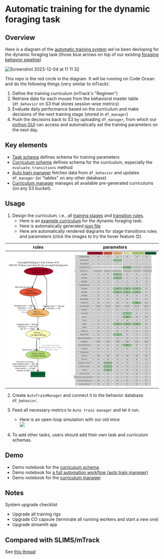 # Automatic training for the dynamic foraging task

## Overview
<!-- markdown-link-check-disable-next-line -->
Here is a diagram of the [automatic training system](https://github.com/AllenNeuralDynamics/aind-behavior-blog/issues/73) we've been devloping for the dynamic foraging task (those blue arrows on top of our existing [foraging behavior pipeline](https://github.com/AllenNeuralDynamics/aind-foraging-behavior-bonsai-trigger-pipeline))

<img width="1115" alt="Screenshot 2023-12-04 at 11 11 32" src="https://github.com/AllenNeuralDynamics/aind-foraging-behavior-bonsai-automatic-training/assets/24734299/ccea0ea1-9eb0-47dd-b974-4137879b721f">


This repo is the red circle in the diagram. It will be running on Code Ocean and do the following things (very similar to mTrack):
1. Define the training curriculum (mTrack's "Regimen")
2. Retrieve data for each mouse from the behavioral master table (`df_behavior` on S3 that stores session-wise metrics)
3. Evaluate daily performance based on the curriculum and make decisions of the next training stage (stored in `df_manager`)
4. Push the decisions back to S3 by uploading `df_manager`, from which our [python GUI](https://github.com/AllenNeuralDynamics/dynamic-foraging-task) can access and automatically set the training parameters on the next day.

## Key elements
- [Task schema](https://github.com/AllenNeuralDynamics/aind-foraging-behavior-bonsai-automatic-training/blob/main/code/aind_auto_train/schema/task.py) defines schema for training parameters
- [Curriculum schema](https://github.com/AllenNeuralDynamics/aind-foraging-behavior-bonsai-automatic-training/blob/main/code/aind_auto_train/schema/curriculum.py) defines schema for the curriculum, especially the `evaluate_transitions` method
- [Auto train manager](https://github.com/AllenNeuralDynamics/aind-foraging-behavior-bonsai-automatic-training/blob/main/code/aind_auto_train/auto_train_manager.py) fetches data from `df_behavior` and updates `df_manager` (or "tables" on any other database)
- [Curriculum manager](https://github.com/AllenNeuralDynamics/aind-foraging-behavior-bonsai-automatic-training/blob/main/code/aind_auto_train/curriculum_manager.py) manages all available pre-generated curriculums (on any S3 bucket).

## Usage
1. Design the curriculum, i.e., all [training stages](https://github.com/AllenNeuralDynamics/aind-foraging-behavior-bonsai-automatic-training/blob/e04c3206d2d1ed2b59ff768d17b50d8bdc0b6d14/code/aind_auto_train/curriculums/coupled_baiting_1p0.py#L378-L385) and [transition rules](https://github.com/AllenNeuralDynamics/aind-foraging-behavior-bonsai-automatic-training/blob/e04c3206d2d1ed2b59ff768d17b50d8bdc0b6d14/code/aind_auto_train/curriculums/coupled_baiting_1p0.py#L387-L393).
   - Here is an [example curriculum](https://github.com/AllenNeuralDynamics/aind-foraging-behavior-bonsai-automatic-training/blob/main/code/aind_auto_train/curriculums/coupled_baiting_1p0.py#L387-L393) for the dynamic foraging task.
   - Here is automatically generated [json file](https://github.com/AllenNeuralDynamics/aind-foraging-behavior-bonsai-automatic-training/blob/e04c3206d2d1ed2b59ff768d17b50d8bdc0b6d14/code/aind_auto_train/curriculums/Uncoupled%20Baiting_curriculum_v1.0_schema_v1.0.json) 
   - Here are automatically rendered diagrams for stage transitions rules and parameters (click the images to try the hover feature :blush:)

| rules | parameters |
|--|--|
|<img width="400" src="https://github.com/AllenNeuralDynamics/aind-foraging-behavior-bonsai-automatic-training/blob/e04c3206d2d1ed2b59ff768d17b50d8bdc0b6d14/code/aind_auto_train/curriculums/Uncoupled%20Baiting_curriculum_v1.0_schema_v1.0_rules.svg">|<img width="500" src="https://github.com/AllenNeuralDynamics/aind-foraging-behavior-bonsai-automatic-training/blob/e04c3206d2d1ed2b59ff768d17b50d8bdc0b6d14/code/aind_auto_train/curriculums/Uncoupled%20Baiting_curriculum_v1.0_schema_v1.0_paras.svg">|

2. Create `AutoTrainManager` and connect it to the behavior database `df_behavior`.
3. Feed all necessary metrics to `Auto train manager` and let it run.
   - Here is an open-loop simulation with our old mice<br>
     <img width="500" src="https://github.com/AllenNeuralDynamics/aind-foraging-behavior-bonsai-automatic-training/assets/24734299/885ce4eb-33e9-471b-94e3-bb4fec4d24a8">

4. To add other tasks, users should add their own task and curriculum schemas.

## Demo
- Demo notebook for the [curriculum schema](https://github.com/AllenNeuralDynamics/aind-foraging-behavior-bonsai-automatic-training/blob/main/code/aind_auto_train/demo_schema.ipynb).
- Demo notebook for [a full automation workflow (auto train manager)](https://nbviewer.org/github/AllenNeuralDynamics/aind-foraging-behavior-bonsai-automatic-training/blob/main/code/aind_auto_train/demo_auto_train_manager.ipynb)
- Demo notebook for the [curriculum manager](https://github.com/AllenNeuralDynamics/aind-foraging-behavior-bonsai-automatic-training/blob/main/code/aind_auto_train/demo_curriculum_manager.ipynb)

## Notes
System upgrade checklist
- Upgrade all training rigs
- Upgrade CO capsule (terminate all running workers and start a new one)
- Upgrade streamlit app

## Compared with SLIMS/mTrack
<!-- markdown-link-check-disable-next-line -->
See [this thread](https://github.com/AllenNeuralDynamics/aind-behavior-blog/discussions/124)
